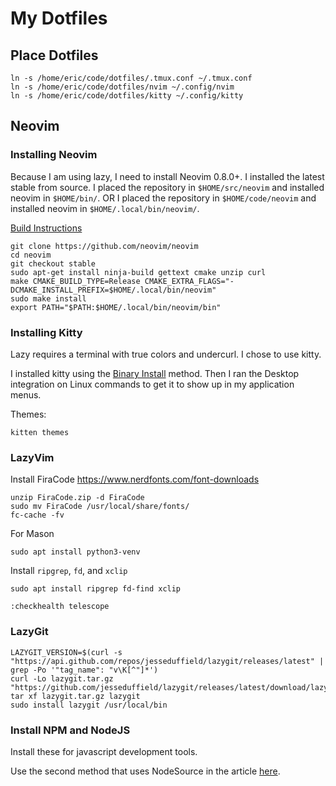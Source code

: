 # My Dotfiles

## Place Dotfiles

```
ln -s /home/eric/code/dotfiles/.tmux.conf ~/.tmux.conf
ln -s /home/eric/code/dotfiles/nvim ~/.config/nvim
ln -s /home/eric/code/dotfiles/kitty ~/.config/kitty
```

## Neovim

### Installing Neovim

Because I am using lazy, I need to install Neovim 0.8.0+.
I installed the latest stable from source.
I placed the repository in `$HOME/src/neovim` and installed neovim in `$HOME/bin/`.
OR
I placed the repository in `$HOME/code/neovim` and installed neovim in `$HOME/.local/bin/neovim/`.

[Build Instructions](https://github.com/neovim/neovim/blob/master/BUILD.md)

```
git clone https://github.com/neovim/neovim
cd neovim
git checkout stable
sudo apt-get install ninja-build gettext cmake unzip curl
make CMAKE_BUILD_TYPE=Release CMAKE_EXTRA_FLAGS="-DCMAKE_INSTALL_PREFIX=$HOME/.local/bin/neovim"
sudo make install
export PATH="$PATH:$HOME/.local/bin/neovim/bin"
```

### Installing Kitty

Lazy requires a terminal with true colors and undercurl.
I chose to use kitty.

I installed kitty using the [Binary Install](https://sw.kovidgoyal.net/kitty/binary/) method.
Then I ran the Desktop integration on Linux commands to get it to show up in my application menus.

Themes:
```
kitten themes
```


### LazyVim

Install FiraCode
https://www.nerdfonts.com/font-downloads
```
unzip FiraCode.zip -d FiraCode
sudo mv FiraCode /usr/local/share/fonts/
fc-cache -fv
```
For Mason
```
sudo apt install python3-venv
```

Install `ripgrep`, `fd`, and `xclip`

```
sudo apt install ripgrep fd-find xclip
```

```
:checkhealth telescope
```

### LazyGit
```
LAZYGIT_VERSION=$(curl -s "https://api.github.com/repos/jesseduffield/lazygit/releases/latest" | grep -Po '"tag_name": "v\K[^"]*')
curl -Lo lazygit.tar.gz "https://github.com/jesseduffield/lazygit/releases/latest/download/lazygit_${LAZYGIT_VERSION}_Linux_x86_64.tar.gz"
tar xf lazygit.tar.gz lazygit
sudo install lazygit /usr/local/bin
```

### Install NPM and NodeJS

Install these for javascript development tools.

Use the second method that uses NodeSource in the article [here](https://www.digitalocean.com/community/tutorials/how-to-install-node-js-on-ubuntu-22-04).
